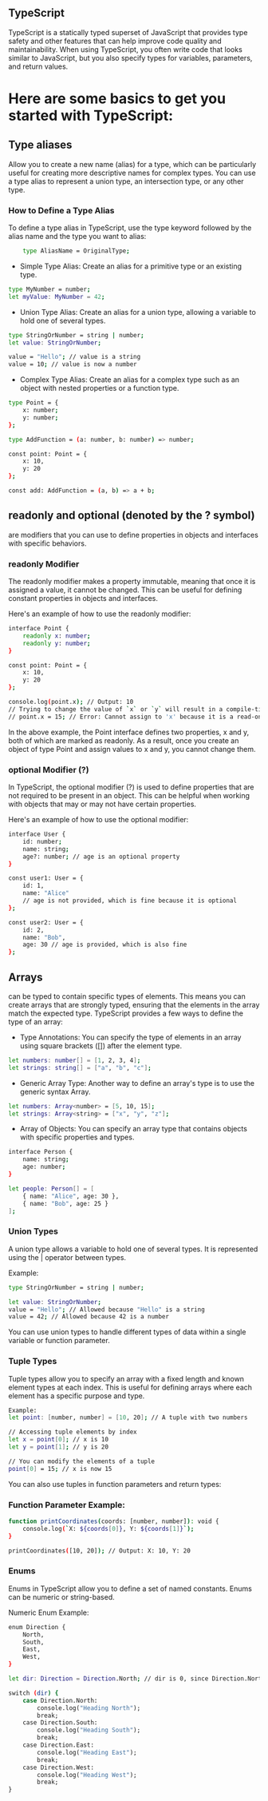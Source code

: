 ## TypeScript
TypeScript is a statically typed superset of JavaScript that provides type safety and other features that can help improve code quality and maintainability. When using TypeScript, you often write code that looks similar to JavaScript, but you also specify types for variables, parameters, and return values.

# Here are some basics to get you started with TypeScript:

## Type aliases 
Allow you to create a new name (alias) for a type, which can be particularly useful for creating more descriptive names for complex types. You can use a type alias to represent a union type, an intersection type, or any other type.

### How to Define a Type Alias
To define a type alias in TypeScript, use the type keyword followed by the alias name and the type you want to alias:
```bash
    type AliasName = OriginalType;
```

- Simple Type Alias:
Create an alias for a primitive type or an existing type.
```bash
type MyNumber = number;
let myValue: MyNumber = 42;
```
- Union Type Alias:
 Create an alias for a union type, allowing a variable to hold one of several types.
```bash
type StringOrNumber = string | number;
let value: StringOrNumber;

value = "Hello"; // value is a string
value = 10; // value is now a number
```
- Complex Type Alias:
  Create an alias for a complex type such as an object with nested properties or a function type.
```bash
type Point = {
    x: number;
    y: number;
};

type AddFunction = (a: number, b: number) => number;

const point: Point = {
    x: 10,
    y: 20
};

const add: AddFunction = (a, b) => a + b;
```

## readonly and optional (denoted by the ? symbol)
are modifiers that you can use to define properties in objects and interfaces with specific behaviors.

### readonly Modifier
The readonly modifier makes a property immutable, meaning that once it is assigned a value, it cannot be changed. This can be useful for defining constant properties in objects and interfaces.

Here's an example of how to use the readonly modifier:

```bash
interface Point {
    readonly x: number;
    readonly y: number;
}

const point: Point = {
    x: 10,
    y: 20
};

console.log(point.x); // Output: 10
// Trying to change the value of `x` or `y` will result in a compile-time error
// point.x = 15; // Error: Cannot assign to 'x' because it is a read-only property
```
In the above example, the Point interface defines two properties, x and y, both of which are marked as readonly. As a result, once you create an object of type Point and assign values to x and y, you cannot change them.

### optional Modifier (?)
In TypeScript, the optional modifier (?) is used to define properties that are not required to be present in an object. This can be helpful when working with objects that may or may not have certain properties.

Here's an example of how to use the optional modifier:

```bash
interface User {
    id: number;
    name: string;
    age?: number; // age is an optional property
}

const user1: User = {
    id: 1,
    name: "Alice"
    // age is not provided, which is fine because it is optional
};

const user2: User = {
    id: 2,
    name: "Bob",
    age: 30 // age is provided, which is also fine
};
```

## Arrays 
can be typed to contain specific types of elements. This means you can create arrays that are strongly typed, ensuring that the elements in the array match the expected type. TypeScript provides a few ways to define the type of an array:

- Type Annotations:
You can specify the type of elements in an array using square brackets ([]) after the element type.
```bash
let numbers: number[] = [1, 2, 3, 4];
let strings: string[] = ["a", "b", "c"];
```
- Generic Array Type:
Another way to define an array's type is to use the generic syntax Array<type>.
```bash
let numbers: Array<number> = [5, 10, 15];
let strings: Array<string> = ["x", "y", "z"];
```
- Array of Objects:
You can specify an array type that contains objects with specific properties and types.
```bash
interface Person {
    name: string;
    age: number;
}

let people: Person[] = [
    { name: "Alice", age: 30 },
    { name: "Bob", age: 25 }
];
```

### Union Types
A union type allows a variable to hold one of several types. It is represented using the | operator between types.

Example:
```bash
type StringOrNumber = string | number;

let value: StringOrNumber;
value = "Hello"; // Allowed because "Hello" is a string
value = 42; // Allowed because 42 is a number
```
You can use union types to handle different types of data within a single variable or function parameter.

### Tuple Types
Tuple types allow you to specify an array with a fixed length and known element types at each index. This is useful for defining arrays where each element has a specific purpose and type.
```bash
Example:
let point: [number, number] = [10, 20]; // A tuple with two numbers

// Accessing tuple elements by index
let x = point[0]; // x is 10
let y = point[1]; // y is 20

// You can modify the elements of a tuple
point[0] = 15; // x is now 15
```
You can also use tuples in function parameters and return types:

### Function Parameter Example:
```bash
function printCoordinates(coords: [number, number]): void {
    console.log(`X: ${coords[0]}, Y: ${coords[1]}`);
}

printCoordinates([10, 20]); // Output: X: 10, Y: 20
```

### Enums
Enums in TypeScript allow you to define a set of named constants. Enums can be numeric or string-based.

Numeric Enum Example:
```bash
enum Direction {
    North,
    South,
    East,
    West,
}

let dir: Direction = Direction.North; // dir is 0, since Direction.North is the first entry

switch (dir) {
    case Direction.North:
        console.log("Heading North");
        break;
    case Direction.South:
        console.log("Heading South");
        break;
    case Direction.East:
        console.log("Heading East");
        break;
    case Direction.West:
        console.log("Heading West");
        break;
}
```
